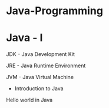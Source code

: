 # Java-Programming 
# Java - I


JDK - Java Development Kit

JRE - Java Runtime Environment

JVM - Java Virtual Machine

- Introduction to Java

Hello world in Java
